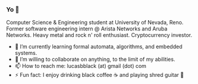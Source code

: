 ### Yo 🤘

Computer Science & Engineering student at University of Nevada, Reno. Former software engineering intern @ Arista Networks and Aruba Networks. Heavy metal and rock n' roll enthusiast. Cryptocurrency investor.

- 🌱 I’m currently learning formal automata, algorithms, and embedded systems.
- 👯 I’m willing to collaborate on anything, to the limit of my abilities.
- 📫 How to reach me: lucasbblack (at) gmail (dot) com
- ⚡ Fun fact: I enjoy drinking black coffee ☕ and playing shred guitar 🎸
